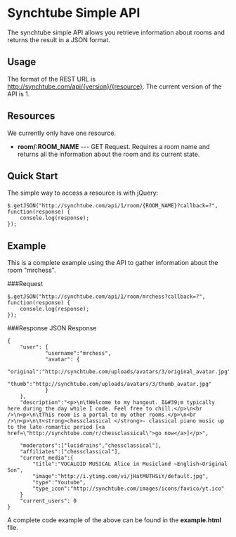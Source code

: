 Synchtube Simple API
===========

The synchtube simple API allows you retrieve information about rooms and returns the result in a JSON format.

## Usage

The format of the REST URL is http://synchtube.com/api/{version}/{resource}. The current version of the API is 1.

## Resources
We currently only have one resource.

* <b>room/:ROOM_NAME</b> --- GET Request. Requires a room name and returns all the information about the room and its current state.

## Quick Start

The simple way to access a resource is with jQuery:

    $.getJSON("http://synchtube.com/api/1/room/{ROOM_NAME}?callback=?", function(response) {
        console.log(response);
    });

## Example

This is a complete example using the API to gather information about the room "mrchess".

###Request

    $.getJSON("http://synchtube.com/api/1/room/mrchess?callback=?", function(response) {
        console.log(response);
    });

###Response
JSON Response

    {
        "user": {
                "username":"mrchess",
                "avatar": {
                    "original":"http://synchtube.com/uploads/avatars/3/original_avatar.jpg",
                    "thumb":"http://synchtube.com/uploads/avatars/3/thumb_avatar.jpg"
                }
        },
        "description":"<p>\n\tWelcome to my hangout. I&#39;m typically here during the day while I code. Feel free to chill.</p>\n<br />\n<p>\n\tThis room is a portal to my other rooms.</p>\n<br />\n<p>\n\t<strong>chessclassical </strong>- classical piano music up to the late-romantic period [<a href=\"http://synchtube.com/r/chessclassical\">go now</a>]</p>",

        "moderators":["lucidrains","chessclassical"],
        "affiliates":["chessclassical"],
        "current_media":{
            "title":"VOCALOID MUSICAL Alice in Musicland ~English~Original Son",
            "image":"http://i.ytimg.com/vi/jHatMUTHSiY/default.jpg",
            "type":"Youtube",
            "type_icon":"http://synchtube.com/images/icons/favico/yt.ico"
        }
        "current_users": 0
    }

A complete code example of the above can be found in the <b>example.html</b> file.